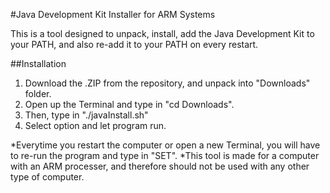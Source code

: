 #Java Development Kit Installer for ARM Systems

This is a tool designed to unpack, install, add the Java Development Kit to your PATH, and also re-add it to your PATH on every restart.

##Installation
1. Download the .ZIP from the repository, and unpack into "Downloads" folder.
2. Open up the Terminal and type in "cd Downloads".
3. Then, type in "./javaInstall.sh"
4. Select option and let program run.

*Everytime you restart the computer or open a new Terminal, you will have to re-run the program and type in "SET".
*This tool is made for a computer with an ARM processer, and therefore should not be used with any other type of computer.
